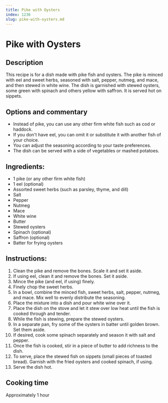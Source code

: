 ```yaml
---
title: Pike with Oysters
index: 1236
slug: pike-with-oysters.md
---
```


# Pike with Oysters

## Description
This recipe is for a dish made with pike fish and oysters. The pike is minced with eel and sweet herbs, seasoned with salt, pepper, nutmeg, and mace, and then stewed in white wine. The dish is garnished with stewed oysters, some green with spinach and others yellow with saffron. It is served hot on sippets.

## Options and commentary
- Instead of pike, you can use any other firm white fish such as cod or haddock.
- If you don't have eel, you can omit it or substitute it with another fish of your choice.
- You can adjust the seasoning according to your taste preferences.
- The dish can be served with a side of vegetables or mashed potatoes.

## Ingredients:
- 1 pike (or any other firm white fish)
- 1 eel (optional)
- Assorted sweet herbs (such as parsley, thyme, and dill)
- Salt
- Pepper
- Nutmeg
- Mace
- White wine
- Butter
- Stewed oysters
- Spinach (optional)
- Saffron (optional)
- Batter for frying oysters

## Instructions:
1. Clean the pike and remove the bones. Scale it and set it aside.
2. If using eel, clean it and remove the bones. Set it aside.
3. Mince the pike (and eel, if using) finely.
4. Finely chop the sweet herbs.
5. In a bowl, combine the minced fish, sweet herbs, salt, pepper, nutmeg, and mace. Mix well to evenly distribute the seasoning.
6. Place the mixture into a dish and pour white wine over it. 
7. Place the dish on the stove and let it stew over low heat until the fish is cooked through and tender.
8. While the fish is stewing, prepare the stewed oysters. 
9. In a separate pan, fry some of the oysters in batter until golden brown. Set them aside.
10. If desired, cook some spinach separately and season it with salt and pepper.
11. Once the fish is cooked, stir in a piece of butter to add richness to the dish.
12. To serve, place the stewed fish on sippets (small pieces of toasted bread). Garnish with the fried oysters and cooked spinach, if using.
13. Serve the dish hot.

## Cooking time
Approximately 1 hour